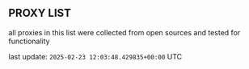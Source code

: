 ## PROXY LIST

all proxies in this list were collected from open sources and tested for functionality

last update: `2025-02-23 12:03:48.429835+00:00` UTC